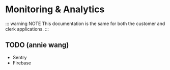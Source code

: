 # Monitoring & Analytics

::: warning NOTE
This documentation is the same for both the customer and clerk applications.
:::

## TODO (annie wang)

- Sentry
- Firebase

